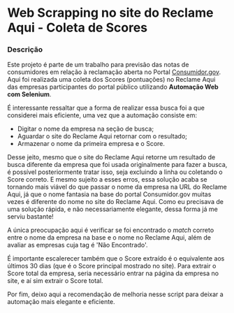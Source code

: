 # Web Scrapping no site do Reclame Aqui - Coleta de Scores

### Descrição
Este projeto é parte de um trabalho para previsão das notas de consumidores em relação à reclamação aberta no Portal [Consumidor.gov](https://www.consumidor.gov.br/pages/principal/?1653940320598). Aqui foi realizada uma coleta dos Scores (pontuações) no Reclame Aqui das empresas participantes do portal público utilizando <b>Automação Web com Selenium</b>.

É interessante ressaltar que a forma de realizar essa busca foi a que considerei mais eficiente, uma vez que a automação consiste em: 
- Digitar o nome da empresa na seção de busca;
- Aguardar o site do Reclame Aqui retornar com o resultado;
- Armazenar o nome da primeira empresa e o Score.

Desse jeito, mesmo que o site do Reclame Aqui retorne um resultado de busca diferente da empresa que foi usada originalmente para fazer a busca, é possível posteriormente tratar isso, seja excluindo a linha ou coletando o Score correto. E mesmo sujeito a esses erros, essa solução acaba se tornando mais viável do que passar o nome da empresa na URL do Reclame Aqui, já que o nome fantasia na base do portal Consumidor.gov muitas vezes é diferente do nome no site do Reclame Aqui. Como eu precisava de uma solução rápida, e não necessariamente elegante, dessa forma já me serviu bastante!

A única preocupação aqui é verificar se foi encontrado o <i>match</i> correto entre o nome da empresa na base e o nome no Reclame Aqui, além de avaliar as empresas cuja tag é 'Não Encontrado'.

É importante escalerecer também que o Score extraído é o equivalente aos últimos 30 dias (que é o Score principal mostrado no site). Para extrair o Score total da empresa, seria necessário entrar na página da empresa no site, e aí sim extrair o Score total.

Por fim, deixo aqui a recomendação de melhoria nesse script para deixar a automação mais elegante e eficiente.
